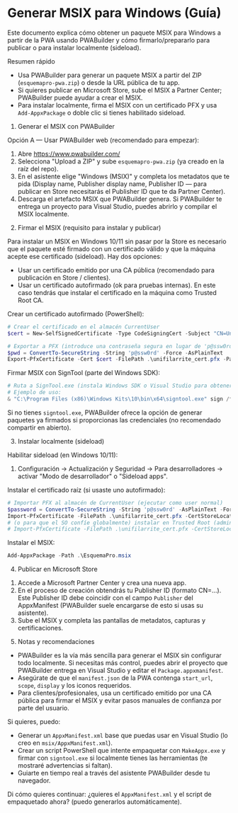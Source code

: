 # Generar MSIX para Windows (Guía)

Este documento explica cómo obtener un paquete MSIX para Windows a partir de la PWA usando PWABuilder y cómo firmarlo/prepararlo para publicar o para instalar localmente (sideload).

Resumen rápido
- Usa PWABuilder para generar un paquete MSIX a partir del ZIP (`esquemapro-pwa.zip`) o desde la URL pública de tu app.
- Si quieres publicar en Microsoft Store, sube el MSIX a Partner Center; PWABuilder puede ayudar a crear el MSIX.
- Para instalar localmente, firma el MSIX con un certificado PFX y usa `Add-AppxPackage` o doble clic si tienes habilitado sideload.

1) Generar el MSIX con PWABuilder

Opción A — Usar PWABuilder web (recomendado para empezar):

1. Abre https://www.pwabuilder.com/
2. Selecciona "Upload a ZIP" y sube `esquemapro-pwa.zip` (ya creado en la raíz del repo).
3. En el asistente elige "Windows (MSIX)" y completa los metadatos que te pida (Display name, Publisher display name, Publisher ID — para publicar en Store necesitarás el Publisher ID que te da Partner Center).
4. Descarga el artefacto MSIX que PWABuilder genera. Si PWABuilder te entrega un proyecto para Visual Studio, puedes abrirlo y compilar el MSIX localmente.

2) Firmar el MSIX (requisito para instalar y publicar)

Para instalar un MSIX en Windows 10/11 sin pasar por la Store es necesario que el paquete esté firmado con un certificado válido y que la máquina acepte ese certificado (sideload). Hay dos opciones:

- Usar un certificado emitido por una CA pública (recomendado para publicación en Store / clientes).
- Usar un certificado autofirmado (ok para pruebas internas). En este caso tendrás que instalar el certificado en la máquina como Trusted Root CA.

Crear un certificado autofirmado (PowerShell):

```powershell
# Crear el certificado en el almacén CurrentUser
$cert = New-SelfSignedCertificate -Type CodeSigningCert -Subject "CN=UnifilarRite" -KeyExportPolicy Exportable -FriendlyName "UnifilarRite PWA Test Cert" -CertStoreLocation "Cert:\CurrentUser\My" -NotAfter (Get-Date).AddYears(5)

# Exportar a PFX (introduce una contraseña segura en lugar de 'p@ssw0rd')
$pwd = ConvertTo-SecureString -String 'p@ssw0rd' -Force -AsPlainText
Export-PfxCertificate -Cert $cert -FilePath .\unifilarrite_cert.pfx -Password $pwd
```

Firmar MSIX con SignTool (parte del Windows SDK):

```powershell
# Ruta a SignTool.exe (instala Windows SDK o Visual Studio para obtenerlo)
# Ejemplo de uso:
& "C:\Program Files (x86)\Windows Kits\10\bin\x64\signtool.exe" sign /fd SHA256 /a /f .\unifilarrite_cert.pfx /p p@ssw0rd .\EsquemaPro.msix
```

Si no tienes `signtool.exe`, PWABuilder ofrece la opción de generar paquetes ya firmados si proporcionas las credenciales (no recomendado compartir en abierto).

3) Instalar localmente (sideload)

Habilitar sideload (en Windows 10/11):

1. Configuración → Actualización y Seguridad → Para desarrolladores → activar "Modo de desarrollador" o "Sideload apps".

Instalar el certificado raíz (si usaste uno autofirmado):

```powershell
# Importar PFX al almacén de CurrentUser (ejecutar como user normal)
$password = ConvertTo-SecureString -String 'p@ssw0rd' -AsPlainText -Force
Import-PfxCertificate -FilePath .\unifilarrite_cert.pfx -CertStoreLocation Cert:\CurrentUser\TrustedPeople -Password $password
# (o para que el SO confíe globalmente) instalar en Trusted Root (administrador)
# Import-PfxCertificate -FilePath .\unifilarrite_cert.pfx -CertStoreLocation Cert:\LocalMachine\Root -Password $password
```

Instalar el MSIX:

```powershell
Add-AppxPackage -Path .\EsquemaPro.msix
```

4) Publicar en Microsoft Store

1. Accede a Microsoft Partner Center y crea una nueva app.
2. En el proceso de creación obtendrás tu Publisher ID (formato CN=...). Este Publisher ID debe coincidir con el campo `Publisher` del AppxManifest (PWABuilder suele encargarse de esto si usas su asistente).
3. Sube el MSIX y completa las pantallas de metadatos, capturas y certificaciones.

5) Notas y recomendaciones

- PWABuilder es la vía más sencilla para generar el MSIX sin configurar todo localmente. Si necesitas más control, puedes abrir el proyecto que PWABuilder entrega en Visual Studio y editar el `Package.appxmanifest`.
- Asegúrate de que el `manifest.json` de la PWA contenga `start_url`, `scope`, `display` y los iconos requeridos.
- Para clientes/profesionales, usa un certificado emitido por una CA pública para firmar el MSIX y evitar pasos manuales de confianza por parte del usuario.

Si quieres, puedo:
- Generar un `AppxManifest.xml` base que puedas usar en Visual Studio (lo creo en `msix/AppxManifest.xml`).
- Crear un script PowerShell que intente empaquetar con `MakeAppx.exe` y firmar con `signtool.exe` si localmente tienes las herramientas (te mostraré advertencias si faltan).
- Guiarte en tiempo real a través del asistente PWABuilder desde tu navegador.

Di cómo quieres continuar: ¿quieres el `AppxManifest.xml` y el script de empaquetado ahora? (puedo generarlos automáticamente).
